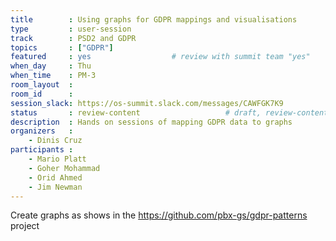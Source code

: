 ```yaml
---
title        : Using graphs for GDPR mappings and visualisations
type         : user-session
track        : PSD2 and GDPR
topics       : ["GDPR"]
featured     : yes                  # review with summit team "yes"
when_day     : Thu
when_time    : PM-3
room_layout  :
room_id      : 
session_slack: https://os-summit.slack.com/messages/CAWFGK7K9
status       : review-content                   # draft, review-content, done
description  : Hands on sessions of mapping GDPR data to graphs
organizers   :
    - Dinis Cruz
participants :
    - Mario Platt
    - Goher Mohammad
    - Orid Ahmed
    - Jim Newman
---
```


Create graphs as shows in the https://github.com/pbx-gs/gdpr-patterns project

<!--(add intro)

## Topic

(...)

## Target Audience

(...)

## Content

(...)

## References

(...)-->
